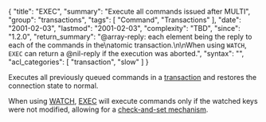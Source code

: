 {
  "title": "EXEC",
  "summary": "Execute all commands issued after MULTI",
  "group": "transactions",
  "tags": [
    "Command",
    "Transactions"
  ],
  "date": "2001-02-03",
  "lastmod": "2001-02-03",
  "complexity": "TBD",
  "since": "1.2.0",
  "return_summary": "@array-reply: each element being the reply to each of the commands in the\natomic transaction.\n\nWhen using `WATCH`, `EXEC` can return a @nil-reply if the execution was aborted.",
  "syntax": "",
  "acl_categories": [
    "transaction",
    "slow"
  ]
}

Executes all previously queued commands in a [transaction][tt] and restores the
connection state to normal.

[tt]: /topics/transactions

When using [WATCH](/commands/watch), [EXEC](/commands/exec) will execute commands only if the watched keys were
not modified, allowing for a [check-and-set mechanism][ttc].

[ttc]: /topics/transactions#cas

